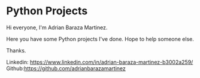 # Python Projects
Hi everyone, I'm Adrian Baraza Martinez.

Here you have some Python projects I've done.
Hope to help someone else.

Thanks.

Linkedin: https://www.linkedin.com/in/adrian-baraza-martinez-b3002a259/
Github:https://github.com/adrianbarazamartinez